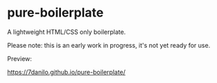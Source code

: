 # pure-boilerplate
A lightweight HTML/CSS only boilerplate.

Please note: this is an early work in progress, it's not yet ready for use.

Preview:


https://7danilo.github.io/pure-boilerplate/
